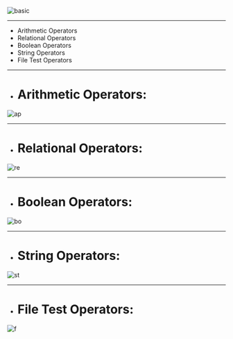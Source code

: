 ![basic](https://user-images.githubusercontent.com/87390353/176930799-7d3e24ac-f2e5-40aa-ad70-26a0c00fd4f5.jpg)

---
- Arithmetic Operators
- Relational Operators
- Boolean Operators
- String Operators
- File Test Operators

---
- # Arithmetic Operators:


![ap](https://user-images.githubusercontent.com/87390353/176931615-f467a82b-ab3f-495c-9928-be802d247392.jpg)

---
- # Relational Operators:

![re](https://user-images.githubusercontent.com/87390353/176931840-cf6c3777-80e1-4c5f-8d95-7c65369ebe29.jpg)

---
- # Boolean Operators:

![bo](https://user-images.githubusercontent.com/87390353/176932256-05a5e909-5e24-439c-8e73-ee8b593f8ad1.jpg)

---
- # String Operators:

![st](https://user-images.githubusercontent.com/87390353/176932522-4fe7b175-4486-443a-aef0-669d2c6ac3e6.jpg)

---
- # File Test Operators:

![f](https://user-images.githubusercontent.com/87390353/176933236-8e3ca807-b343-46aa-9189-a88a5a5255be.jpg)
